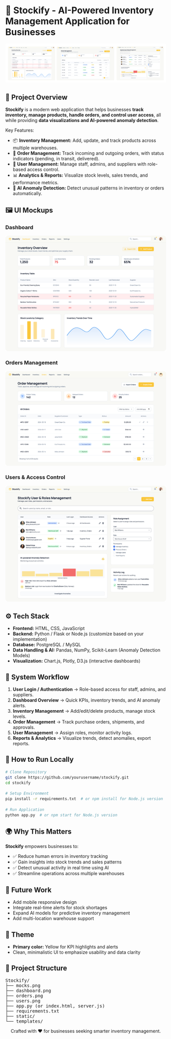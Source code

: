 # 🌟 Stockify - AI-Powered Inventory Management Application for Businesses

![Stockify Mini UI Mocks](./Stockify/mocks.svg)

## 🎯 Project Overview

**Stockify** is a modern web application that helps businesses **track inventory, manage products, handle orders, and control user access**, all while providing **data visualizations and AI-powered anomaly detection**.  

Key Features:  
- 📦 **Inventory Management:** Add, update, and track products across multiple warehouses.  
- 📝 **Order Management:** Track incoming and outgoing orders, with status indicators (pending, in transit, delivered).  
- 👥 **User Management:** Manage staff, admins, and suppliers with role-based access control.  
- 📊 **Analytics & Reports:** Visualize stock levels, sales trends, and performance metrics.  
- 🤖 **AI Anomaly Detection:** Detect unusual patterns in inventory or orders automatically.

## 🖼️ UI Mockups

### **Dashboard**
![Dashboard](./Stockify/dashboard.svg)

### **Orders Management**
![Orders](./Stockify/orders.svg)

### **Users & Access Control**
![Users](./Stockify/users.svg)

## ⚙️ Tech Stack

- **Frontend:** HTML, CSS, JavaScript  
- **Backend:** Python / Flask or Node.js (customize based on your implementation)  
- **Database:** PostgreSQL / MySQL  
- **Data Handling & AI:** Pandas, NumPy, Scikit-Learn (Anomaly Detection Models)  
- **Visualization:** Chart.js, Plotly, D3.js (interactive dashboards)  

## 🧩 System Workflow

1. **User Login / Authentication** → Role-based access for staff, admins, and suppliers.  
2. **Dashboard Overview** → Quick KPIs, inventory trends, and AI anomaly alerts.  
3. **Inventory Management** → Add/edit/delete products, manage stock levels.  
4. **Order Management** → Track purchase orders, shipments, and approvals.  
5. **User Management** → Assign roles, monitor activity logs.  
6. **Reports & Analytics** → Visualize trends, detect anomalies, export reports.  

## 🚀 How to Run Locally

```bash
# Clone Repository
git clone https://github.com/yourusername/stockify.git
cd stockify

# Setup Environment
pip install -r requirements.txt  # or npm install for Node.js version

# Run Application
python app.py  # or npm start for Node.js version
```

## 🌍 Why This Matters

**Stockify** empowers businesses to:  
- ✅ Reduce human errors in inventory tracking  
- ✅ Gain insights into stock trends and sales patterns  
- ✅ Detect unusual activity in real time using AI  
- ✅ Streamline operations across multiple warehouses  

## 📌 Future Work

- Add mobile responsive design  
- Integrate real-time alerts for stock shortages  
- Expand AI models for predictive inventory management  
- Add multi-location warehouse support  

## 🎨 Theme

- **Primary color:** Yellow for KPI highlights and alerts  
- Clean, minimalistic UI to emphasize usability and data clarity  

## 📁 Project Structure
<pre>
Stockify/
├── mocks.png
├── dashboard.png
├── orders.png
├── users.png
├── app.py (or index.html, server.js)
├── requirements.txt
├── static/
└── templates/
</pre>


<p align="center">
Crafted with ❤️ for businesses seeking smarter inventory management.
</p>
